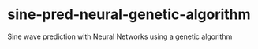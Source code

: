 # sine-pred-neural-genetic-algorithm
Sine wave prediction with Neural Networks using a genetic algorithm
